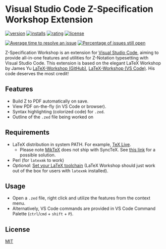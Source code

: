 # Visual Studio Code Z-Specification Workshop Extension

[![version](https://vsmarketplacebadge.apphb.com/version/SparcPoint.zed-workshop.svg)](https://marketplace.visualstudio.com/items?itemName=SparcPoint.zed-workshop)
[![installs](https://vsmarketplacebadge.apphb.com/installs/SparcPoint.zed-workshop.svg)](https://marketplace.visualstudio.com/items?itemName=SparcPoint.zed-workshop)
[![rating](https://vsmarketplacebadge.apphb.com/rating/SparcPoint.zed-workshop.svg)](https://marketplace.visualstudio.com/items?itemName=SparcPoint.zed-workshop)
[![license](https://img.shields.io/badge/license-MIT-brightgreen.svg)](https://raw.githubusercontent.com/Jcouls29/Zed-Workshop/master/LICENSE.txt)

[![Average time to resolve an issue](https://isitmaintained.com/badge/resolution/Jcouls29/Zed-Workshop.svg)](https://github.com/Jcouls29/Zed-Workshop/issues)
[![Percentage of issues still open](https://isitmaintained.com/badge/open/Jcouls29/Zed-Workshop.svg)](https://github.com/Jcousl29/Zed-Workshop/issues)

Z-Specification Workshop is an extension for [Visual Studio Code](https://code.visualstudio.com/), aiming to provide all-in-one features and utilities for Z-Notation typesetting with Visual Studio Code. This extension is based on the elegant LaTeX Workshop by James Yu [LaTeX-Workshop (GitHub)](https://github.com/James-Yu/LaTeX-Workshop), [LaTeX-Workshop (VS Code)](https://marketplace.visualstudio.com/items?itemName=James-Yu.latex-workshop). His code deserves the most credit!

## Features

- Build Z to PDF automatically on save.
- View PDF on-the-fly (in VS Code or browser).
- Syntax highlighting (colorized code) for `.zed`.
- Outline of the `.zed` file being worked on

## Requirements

- LaTeX distribution in system PATH. For example, [TeX Live](https://www.tug.org/texlive/).
  - Please note [MikTeX](https://miktex.org/) does not ship with SyncTeX. See [this link](http://tex.stackexchange.com/questions/338078/how-to-get-synctex-for-windows-to-allow-atom-pdf-view-to-synch#comment877274_338117) for a possible solution.
- Perl (for `latexmk` to work)
- _Optional_: [Set your LaTeX toolchain](#toolchain) (LaTeX Workshop should just work out of the box for users with `latexmk` installed).

## Usage

- Open a `.zed` file, right click and utilize the features from the context menu.
- Alternatively, VS Code commands are provided in VS Code Command Palette (`ctrl`/`cmd` + `shift` + `P`).

## License

[MIT](https://opensource.org/licenses/MIT)
